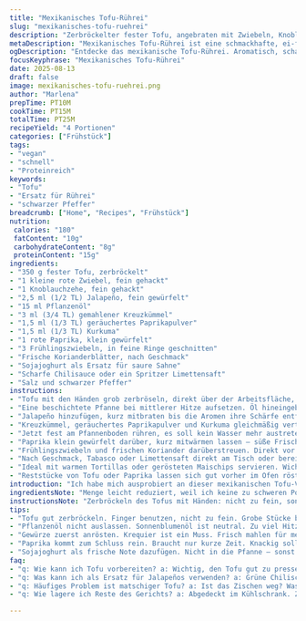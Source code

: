 ```yaml
---
title: "Mexikanisches Tofu-Rührei"
slug: "mexikanisches-tofu-ruehrei"
description: "Zerbröckelter fester Tofu, angebraten mit Zwiebeln, Knoblauch und Jalapeño, gewürzt mit Kreuzkümmel, geräuchertem Paprikapulver und Kurkuma. Statt Tomate Paprika verwendet, für eine fruchtige Süße. Mit Frühlingszwiebeln, frischem Koriander und einem Klecks Sojajoghurt serviert, dazu scharfe Chilisoße oder Limettensaft. Schnell, ohne Eier und glutenfrei. Aromatisch und leicht scharf, mit cremiger Note durch Sojajoghurt als Ersatz für saure Sahne."
metaDescription: "Mexikanisches Tofu-Rührei ist eine schmackhafte, ei-freie Alternative. Schnell zubereitet und glutenfrei, ideal für eine abwechlungsreiche Ernährung."
ogDescription: "Entdecke das mexikanische Tofu-Rührei. Aromatisch, scharf und cremig; perfekt für ein schnelles, gesünderes Frühstück oder Mittagessen."
focusKeyphrase: "Mexikanisches Tofu-Rührei"
date: 2025-08-13
draft: false
image: mexikanisches-tofu-ruehrei.png
author: "Marlena"
prepTime: PT10M
cookTime: PT15M
totalTime: PT25M
recipeYield: "4 Portionen"
categories: ["Frühstück"]
tags:
- "vegan"
- "schnell"
- "Proteinreich"
keywords:
- "Tofu"
- "Ersatz für Rührei"
- "schwarzer Pfeffer"
breadcrumb: ["Home", "Recipes", "Frühstück"]
nutrition: 
 calories: "180"
 fatContent: "10g"
 carbohydrateContent: "8g"
 proteinContent: "15g"
ingredients:
- "350 g fester Tofu, zerbröckelt"
- "1 kleine rote Zwiebel, fein gehackt"
- "1 Knoblauchzehe, fein gehackt"
- "2,5 ml (1/2 TL) Jalapeño, fein gewürfelt"
- "15 ml Pflanzenöl"
- "3 ml (3/4 TL) gemahlener Kreuzkümmel"
- "1,5 ml (1/3 TL) geräuchertes Paprikapulver"
- "1,5 ml (1/3 TL) Kurkuma"
- "1 rote Paprika, klein gewürfelt"
- "3 Frühlingszwiebeln, in feine Ringe geschnitten"
- "Frische Korianderblätter, nach Geschmack"
- "Sojajoghurt als Ersatz für saure Sahne"
- "Scharfe Chilisauce oder ein Spritzer Limettensaft"
- "Salz und schwarzer Pfeffer"
instructions:
- "Tofu mit den Händen grob zerbröseln, direkt über der Arbeitsfläche, damit keine Brösel verloren gehen. Muss nicht zu fein, „flockig“ soll es aussehen, wie Rührei, nicht zu kompakt."
- "Eine beschichtete Pfanne bei mittlerer Hitze aufsetzen. Öl hineingeben, Zwiebeln und Knoblauch zugeben. Langsam anschwitzen, 4–5 Minuten, bis die Zwiebeln glasig sind, nicht zu braun werden. Achten auf das leise Knistern."
- "Jalapeño hinzufügen, kurz mitbraten bis die Aromen ihre Schärfe entfalten, etwa 1 Minute. Dann sofort zerbröckelten Tofu in die Pfanne geben."
- "Kreuzkümmel, geräuchertes Paprikapulver und Kurkuma gleichmäßig verteilen. Mit Salz und frisch gemahlenem Pfeffer würzen. Wichtig: Gewürze sollten leicht „anziehen“, also kurz in der heißen Pfanne rösten, bis sich ihre Duftstoffe entfalten, ungefähr 2 Minuten."
- "Jetzt fest am Pfannenboden rühren, es soll kein Wasser mehr austreten.Ich warte nicht unbedingt die angegebenen Minuten. Viel wichtiger ist die Fähigkeit, mit der Pfanne zu kommunizieren: Wenn das Zischen aufhört und die Masse anfängt, an manchen Stellen leicht knusprig zu werden, meist nach etwa 10 Minuten, perfekte Zeit. Bei zu hoher Hitze wird der Tofu trocken, das will ich vermeiden."
- "Paprika klein gewürfelt darüber, kurz mitwärmen lassen — süße Frische, die das Gericht anhebt, eine Konsistenz und Farbexplosion. Kein Wasser, keine matschigen Stellen."
- "Frühlingszwiebeln und frischen Koriander darüberstreuen. Direkt vor dem Servieren Sojajoghurt als cremigen Kontrapunkt dazugeben, nicht in die Pfanne, sonst wird alles flüssig."
- "Nach Geschmack, Tabasco oder Limettensaft direkt am Tisch oder bereits beim Anrichten hinzufügen. Die Säure bringt das Tofu-Gericht zum Leuchten."
- "Ideal mit warmen Tortillas oder gerösteten Maischips servieren. Wichtig für die Texturen, sonst wird alles langweilig."
- "Reststücke von Tofu oder Paprika lassen sich gut vorher im Ofen rösten, Geschmack und Struktur gewinnen. Abgesehen von der Pfanne, so der Plan für Variationen."
introduction: "Ich habe mich ausprobiert an dieser mexikanischen Tofu-Variante, weil das übliche Rührei mal langweilig wurde. Tofu eben — zäher als Ei, braucht also mehr Hitze und Zeit zum Austrocknen, damit er diese krümelige Konsistenz annimmt. Meine Versuche mit Tomate endeten oft in matschigen Klumpen, also habe ich Paprika genommen, viel besser. Die Paprika bringt eine leichte Süße, auch mit Gewürzen sehr harmonisch. Bei Hitze immer auf die Geräusche achten, das Pfannenrauschen wird leiser, dann ist Wasser fast weg, Zeit zum Würzen, für mich das wichtigste Erfolgskriterium. Nicht zu viel umrühren, sonst wird es Pampe. Sojajoghurt für Frische, klassisch saure Sahne hatte ich nicht vorrätig. Für die Schärfe Jalapeño plus einen Spritzer Limette oder Tabasco – spürbar, aber nicht beißend. Wer keinen Tofu mag, kann auch zerbröckelten Halloumi probieren, gibt eine völlig andere Textur. Wichtig ist, dass die Gewürze gut anrösten, nicht nur zum Würzen, sondern auch zur Farbgebung und Aromaentfaltung. So läuft das bei mir in der Küche – mit Gefühl und ein bisschen Geduld."
ingredientsNote: "Menge leicht reduziert, weil ich keine zu schweren Portionen mag. Fester Tofu ist Pflicht, weicher zerfällt nur. Statt Tomate Paprika, hat mir in mehreren Versuchen besser gefallen. Sie wird nicht matschig, verleiht aber trotzdem Frische. Jalapeño kann man durch grüne Chilischoten ersetzen oder Chipotle für mehr Rauch, je nach Gusto. Pflanzenöl, gerne Sonnenblumenöl wegen neutralem Geschmack. Der Kreuzkümmel sollte unbedingt frisch gemahlen sein, sonst verliert man viel Aroma. Geräuchertes Paprikapulver ist das Herzstück, meist rauchiger Geschmack, ohne den Mexikanisches Gericht fade wirkt. Kurkuma für Farbe und einen Hauch Wärme. Frühlingszwiebeln frisch – bitte nicht Lauchzwiebeln, die sind zu scharf. Koriander je nach Vorliebe, ich liebe es. Sojajoghurt ist gut als milde Alternative zu saurer Sahne, liefert Cremigkeit ohne Fett, das passt besser zum Tofu. Falls Sojajoghurt nicht verfügbar ist, ein Klecks Kokosjoghurt geht auch, gibt ein exotisches Aroma. Salz und Pfeffer grundlegend, aber vorsichtig dosieren, man will den Tofu schmecken, nicht übersalzen. Für Schärfe entweder Tabasco oder frischer Limettensaft, gibt etwas Kontrast. Alles Zutaten, die man leicht zuhause hat oder ersetzen kann."
instructionsNote: "Zerbröckeln des Tofus mit Händen: nicht zu fein, sonst wird es Brei. Grob-bröckelig hält die Konsistenz besser. Pfanne unbedingt antihaft, sonst erste Anbrenner, die man nicht will. Beim Zwiebeln anschwitzen keine Eile, Glasig reicht, Farbe nicht zu dunkel, sonst bitter. Wichtig: Jalapeño erst kurz vor dem Tofu zugeben, sonst verbrennt die Schärfe. Die Gewürze zerreiben oder frisch mahlen (Cumin, Paprika) geben mehr Geschmack. Lieber in kleinen Portionen rühren, damit der Tofu nicht matscht, sondern schön trocken wird. Man merkt den richtigen Zeitpunkt am Nachlassen des Zischens, dann Wasser wirklich weg. Paprika zuletzt rein, sie braucht nur kurz Hitze, sonst weg mit der Knackigkeit. Frühlingszwiebeln und Koriander immer frisch, nie mitkochen, sonst verlieren sie Aroma. Sojajoghurt extra, direkt vor dem Essen, dadurch bleibt das Gericht cremig und frisch. Abschmecken vor dem Servieren, vielleicht nachwürzen. Scharfe Soße immer separat, zu viel gleich rein macht das Gericht schnell übermächtig. Wer es noch würziger mag, kann am Schluss frisch gemahlenen Chili darüberstreuen. Es lohnt, dieses Gericht einmal komplett mit eigenen Fingerspitzengefühl zu kochen, nicht nur eine Zeitanweisung herunterzuplappern."
tips:
- "Tofu gut zerbröckeln. Finger benutzen, nicht zu fein. Grobe Stücke bringen die perfekte Konsistenz. Zu fein? Dann wird's Brei. Vor allem & wichtig, gleichmäßig verteilen in der Pfanne."
- "Pflanzenöl nicht auslassen. Sonnenblumenöl ist neutral. Zu viel Hitze macht Tofu trocken. Lieber sanft anbraten. Geräusche, die die Pfanne macht, sind entscheidend. Zischen sollte leiser werden."
- "Gewürze zuerst anrösten. Krequier ist ein Muss. Frisch mahlen für mehr Aroma. Vor dem Servieren ausprobieren. Anpassen. Schärfe erst am Tisch dosieren mit Limettensaft oder Tabasco."
- "Paprika kommt zum Schluss rein. Braucht nur kurze Zeit. Knackig soll sie bleiben. Ansonsten geht die Frische verloren. Frühlingszwiebeln und Koriander separat anrichten. Sonst verlieren sie ihren frischen Geschmack."
- "Sojajoghurt als frische Note dazufügen. Nicht in die Pfanne – sonst wird's flüssig. Und dann... nicht mehr schön. Zum Servieren am besten direkt auf den Teller geben. Das sorgt für den richtigen Kontrast."
faq:
- "q: Wie kann ich Tofu vorbereiten? a: Wichtig, den Tofu gut zu pressen. Wasser ablassen. Zerbröckeln danach. Ein paar Tricks? Weiße Tücher helfen beim Abtropfen. Perfekt für die Konsistenz."
- "q: Was kann ich als Ersatz für Jalapeños verwenden? a: Grüne Chilischoten sind eine Option. Chipotle bringt mehr Rauch. Dezent schärfer oder milder? Auch Paprika ist persönlich anpassbar."
- "q: Häufiges Problem ist matschiger Tofu? a: Ist das Zischen weg? Wasser fast verdampft? Tofu dann knusprig anbraten. Ich habe oft viel gerührt, lieber weniger. So wird's nichts."
- "q: Wie lagere ich Reste des Gerichts? a: Abgedeckt im Kühlschrank. Zu lange aufbewahren? Nicht gut. Alternativ aufwärmen in der Pfanne. Das ergibt wieder guten Geschmack. Feuchtigkeit nicht verlieren."

---
```

